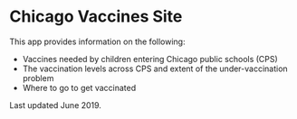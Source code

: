 # Chicago Vaccines Site

This app provides information on the following:
- Vaccines needed by children entering Chicago public schools (CPS)
- The vaccination levels across CPS and extent of the under-vaccination problem
- Where to go to get vaccinated

Last updated June 2019. 
